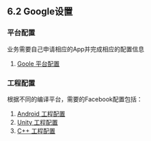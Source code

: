 ## 6.2 Google设置

### 平台配置

业务需要自己申请相应的App并完成相应的配置信息

1. [Goole 平台配置](Google/developers.md)

### 工程配置

根据不同的编译平台，需要的Facebook配置包括：

1. [Android 工程配置](Google/android.md)
2. [Unity 工程配置](Google/unity.md)
3. [C++ 工程配置](Google/cpp.md)

